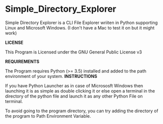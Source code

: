 # Simple_Directory_Explorer
Simple Directory Explorer is a CLI File Explorer wriiten in Python supporting Linux and Microsoft Windows. (I don't have a Mac to test it on but it might work)

**LICENSE**

This Program is Licensed under the GNU General Public License v3

**REQUIREMENTS**

The Program requires Python (>= 3.5) installed and added to the path environment of your system.
**INSTRUCTIONS**

If you have Python Launcher as in case of Micrososft Windows then launching it is as simple as double clicking it or else open a terminal in the directory of the python file and launch it as any other Python File on terminal.

To avoid going to the program directory, you can try adding the directory of the program to Path Environment Variable.

